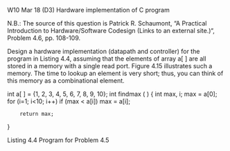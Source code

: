 W10 Mar 18 (D3) Hardware implementation of C program

N.B.: The source of this question is Patrick R. Schaumont, “A Practical Introduction to Hardware/Software Codesign (Links to an external site.)“, Problem 4.6, pp. 108-109.

 

Design a hardware implementation (datapath and controller) for the program in Listing 4.4, assuming that the elements of array a[ ] are all stored in a memory with a single read port. Figure 4.15 illustrates such a memory. The time to lookup an element is very short; thus, you can think of this memory as a combinational element.

int a[ ] = {1, 2, 3, 4, 5, 6, 7, 8, 9, 10};
int findmax ( ) {
        int max, i;
        max = a[0];
        for (i=1; i<10; i++)
              if (max < a[i])
                    max = a[i];

        return max;
}

Listing 4.4 Program for Problem 4.5